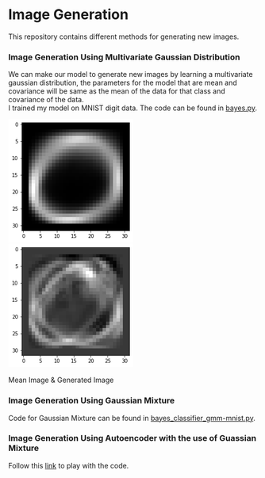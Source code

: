 # Image Generation
This repository contains different methods for generating new images.

### Image Generation Using Multivariate Gaussian Distribution 
We can make our model to generate new images by learning a multivariate gaussian distribution, the parameters for the model that are mean and covariance will be same as the mean of the data for that class and covariance of the data. <br>
I trained my model on MNIST digit data. The code can be found in [bayes.py](https://github.com/i-m-vivek/generating_images/blob/master/bayes.py).


![Zero Mean](https://github.com/i-m-vivek/generating_images/blob/master/images/Bayes_Gen/zero.png "Zero Mean")
![Zero Generated](https://github.com/i-m-vivek/generating_images/blob/master/images/Bayes_Gen/zero_gen.png "Zero Generated")

Mean Image & Generated Image

### Image Generation Using Gaussian Mixture 
Code for Gaussian Mixture can be found in [bayes_classifier_gmm-mnist.py](https://github.com/i-m-vivek/generating_images/blob/master/bayes_classifier_gmm-mnist.py).


### Image Generation Using Autoencoder with the use of Guassian Mixture 
Follow this [link](https://colab.research.google.com/drive/1-51-quUrtDcXyVrNRkEg7imb0NrLdo9r) to play with the code.

